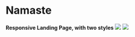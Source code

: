 # Namaste
<b>Responsive Landing Page, with two styles</b>
<img src="http://funkyimg.com/i/2wdvV.jpg">
<img src="http://funkyimg.com/view/2wdvU">
